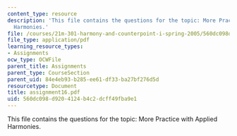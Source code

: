 ```yaml
---
content_type: resource
description: 'This file contains the questions for the topic: More Practice with Applied
  Harmonies.'
file: /courses/21m-301-harmony-and-counterpoint-i-spring-2005/560dc098d9204124b4c2dcff49fba9e1_assignment16.pdf
file_type: application/pdf
learning_resource_types:
- Assignments
ocw_type: OCWFile
parent_title: Assignments
parent_type: CourseSection
parent_uid: 84e4eb93-b285-ee61-df33-ba27bf276d5d
resourcetype: Document
title: assignment16.pdf
uid: 560dc098-d920-4124-b4c2-dcff49fba9e1
---
```

This file contains the questions for the topic: More Practice with Applied Harmonies.

